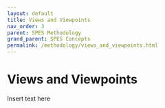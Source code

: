 ```yaml
---
layout: default
title: Views and Viewpoints
nav_order: 3
parent: SPES Methodology
grand_parent: SPES Concepts
permalink: /methodology/views_and_viewpoints.html
---
```

# Views and Viewpoints
Insert text here
